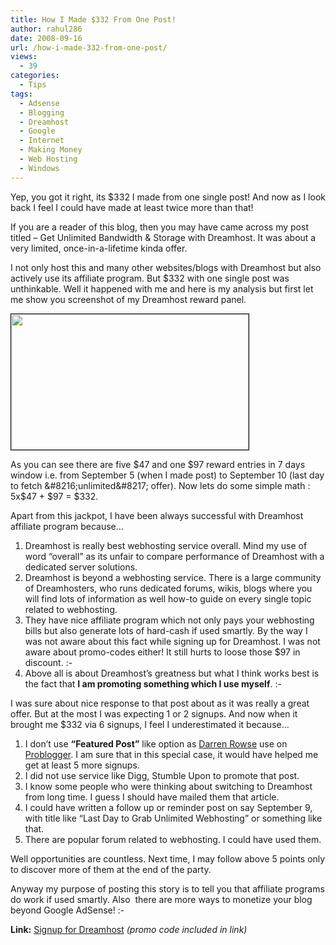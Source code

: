 ```yaml
---
title: How I Made $332 From One Post!
author: rahul286
date: 2008-09-16
url: /how-i-made-332-from-one-post/
views:
  - 39
categories:
  - Tips
tags:
  - Adsense
  - Blogging
  - Dreamhost
  - Google
  - Internet
  - Making Money
  - Web Hosting
  - Windows
---
```

Yep, you got it right, its $332 I made from one single post! And now as I look back I feel I could have made at least twice more than that!

If you are a reader of this blog, then you may have came across my post titled &#8211; Get Unlimited Bandwidth & Storage with Dreamhost. It was about a very limited, once-in-a-lifetime kinda offer.

I not only host this and many other websites/blogs with Dreamhost but also actively use its affiliate program. But $332 with one single post was unthinkable. Well it happened with me and here is my analysis but first let me show you screenshot of my Dreamhost reward panel.

[<img class="linked-to-original wp-image-53292" style="border: 1px solid black" src="http://cdn.devilsworkshop.org/files/2008/09/dreamhost-rewards-332-from-single-post.jpg" alt="" width="380" height="217" />][1]

As you can see there are five $47 and one $97 reward entries in 7 days window i.e. from September 5 (when I made post) to September 10 (last day to fetch &#8216;unlimited&#8217; offer). Now lets do some simple math : 5x$47 + $97 = $332.

Apart from this jackpot, I have been always successful with Dreamhost affiliate program because&#8230;

  1. Dreamhost is really best webhosting service overall. Mind my use of word &#8220;overall&#8221; as its unfair to compare performance of Dreamhost with a dedicated server solutions.
  2. Dreamhost is beyond a webhosting service. There is a large community of Dreamhosters, who runs dedicated forums, wikis, blogs where you will find lots of information as well how-to guide on every single topic related to webhosting.
  3. They have nice affiliate program which not only pays your webhosting bills but also generate lots of hard-cash if used smartly. By the way I was not aware about this fact while signing up for Dreamhost. I was not aware about promo-codes either! It still hurts to loose those $97 in discount. <img src="http://devilsworkshop.org/wp-includes/images/smilies/frownie.png" alt=":-(" class="wp-smiley" style="height: 1em; max-height: 1em;" />
  4. Above all is about Dreamhost&#8217;s greatness but what I think works best is the fact that **I am promoting something which I use myself**. <img src="http://devilsworkshop.org/wp-includes/images/smilies/simple-smile.png" alt=":-)" class="wp-smiley" style="height: 1em; max-height: 1em;" />

I was sure about nice response to that post about as it was really a great offer. But at the most I was expecting 1 or 2 signups. And now when it brought me $332 via 6 signups, I feel I underestimated it because&#8230;

  1. I don&#8217;t use **&#8220;Featured Post&#8221;** like option as <a href="http://www.problogger.net/archives/2005/01/06/about-darren/" onclick="_gaq.push(['_trackEvent', 'outbound-article', 'http://www.problogger.net/archives/2005/01/06/about-darren/', 'Darren Rowse']);" >Darren Rowse</a> use on <a href="http://problogger.net/" onclick="_gaq.push(['_trackEvent', 'outbound-article', 'http://problogger.net/', 'Problogger']);" >Problogger</a>. I am sure that in this special case, it would have helped me get at least 5 more signups.
  2. I did not use service like Digg, Stumble Upon to promote that post.
  3. I know some people who were thinking about switching to Dreamhost from long time. I guess I should have mailed them that article.
  4. I could have written a follow up or reminder post on say September 9, with title like &#8220;Last Day to Grab Unlimited Webhosting&#8221; or something like that.
  5. There are popular forum related to webhosting. I could have used them.

Well opportunities are countless. Next time, I may follow above 5 points only to discover more of them at the end of the party.

Anyway my purpose of posting this story is to tell you that affiliate programs do work if used smartly. Also  there are more ways to monetize your blog beyond Google AdSense! <img src="http://devilsworkshop.org/wp-includes/images/smilies/simple-smile.png" alt=":-)" class="wp-smiley" style="height: 1em; max-height: 1em;" />

**Link:** <a href="http://www.dreamhost.com/r.cgi?302379/hosting.html%7CDW50" onclick="_gaq.push(['_trackEvent', 'outbound-article', 'http://www.dreamhost.com/r.cgi?302379/hosting.html%7CDW50', 'Signup for Dreamhost']);" >Signup for Dreamhost</a> *(promo code included in link)*

 [1]: http://cdn.devilsworkshop.org/files/2008/09/dreamhost-rewards-332-from-single-post1.jpg
